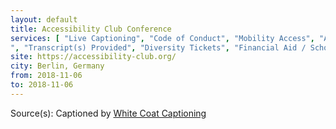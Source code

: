 ```yaml
---
layout: default
title: Accessibility Club Conference
services: [ "Live Captioning", "Code of Conduct", "Mobility Access", "Accessibility Fund / Pledge / Statement
", "Transcript(s) Provided", "Diversity Tickets", "Financial Aid / Scholarships" ]
site: https://accessibility-club.org/
city: Berlin, Germany
from: 2018-11-06
to: 2018-11-06
---
```


Source(s): Captioned by [White Coat Captioning](http://www.whitecoatcaptioning.com/)
